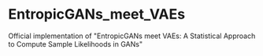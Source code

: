 # EntropicGANs_meet_VAEs
Official implementation of "EntropicGANs meet VAEs: A Statistical Approach to Compute Sample Likelihoods in GANs"
